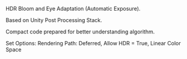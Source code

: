 HDR Bloom and Eye Adaptation (Automatic Exposure).

Based on Unity Post Processing Stack.

Compact code prepared for better understanding algorithm.

Set Options: Rendering Path: Deferred, Allow HDR = True, Linear Color Space
